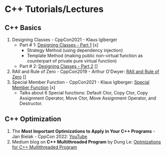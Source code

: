 # C++ Tutorials/Lectures

## C++ Basics
1. Designing Classes - CppCon2021 - Klaus Iglberger
    - Part # 1: [Designing Classes - Part 1](https://www.youtube.com/watch?v=motLOioLJfg) [x]
        - Strategy Method (using dependency injection)
        - Template Method (making public non-virtual function as counterpart of private pure virtual function)
    - Part # 2: [Designing Classes - Part 2](https://www.youtube.com/watch?v=O65lEiYkkbc) []
2. RAII and Rule of Zero - CppCon2019 - Arthur O'Dwyer: [RAII and Rule of Zero](https://www.youtube.com/watch?v=7Qgd9B1KuMQ) []
3. Special Member Function - CppCon2021 - Klaus Iglberger: [Special Member Function](https://www.youtube.com/watch?v=9BM5LAvNtus) [x]
    - Talks about 6 Special functions: Default Ctor, Copy Ctor, Copy Assignment Operator, Move Ctor, Move Assignment Operator,
    and Destructor.

## C++ Optimization
1. The **Most Important Optimizations to Apply in Your C++ Programs** - Jan Bielak - CppCon 2022: [YouTube](https://www.youtube.com/watch?v=qCjEN5XRzHc)
2. Medium blog on **C++ Multithreaded Program** by Dung Le: [Optmizations for C++ Multithreaded Program](https://medium.com/distributed-knowledge/optimizations-for-c-multi-threaded-programs-33284dee5e9c)